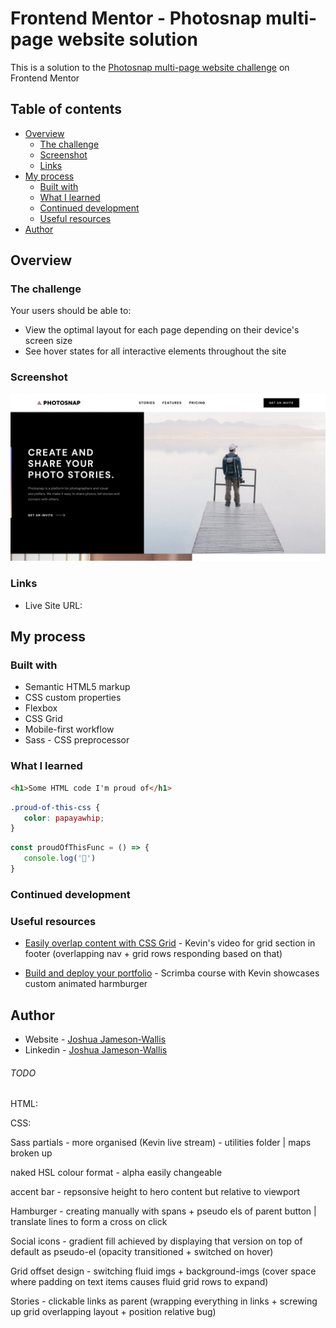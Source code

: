 # Frontend Mentor - Photosnap multi-page website solution

This is a solution to the [Photosnap multi-page website challenge](https://www.frontendmentor.io/challenges/photosnap-multipage-website-nMDSrNmNW) on Frontend Mentor

## Table of contents

-  [Overview](#overview)
   -  [The challenge](#the-challenge)
   -  [Screenshot](#screenshot)
   -  [Links](#links)
-  [My process](#my-process)
   -  [Built with](#built-with)
   -  [What I learned](#what-i-learned)
   -  [Continued development](#continued-development)
   -  [Useful resources](#useful-resources)
-  [Author](#author)

## Overview

### The challenge

Your users should be able to:

-  View the optimal layout for each page depending on their device's screen size
-  See hover states for all interactive elements throughout the site

### Screenshot

![](./screenshot.png)

### Links

-  Live Site URL:

## My process

### Built with

-  Semantic HTML5 markup
-  CSS custom properties
-  Flexbox
-  CSS Grid
-  Mobile-first workflow
-  Sass - CSS preprocessor

### What I learned

```html
<h1>Some HTML code I'm proud of</h1>
```

```css
.proud-of-this-css {
   color: papayawhip;
}
```

```js
const proudOfThisFunc = () => {
   console.log('🎉')
}
```

### Continued development

### Useful resources

-  [Easily overlap content with CSS Grid](https://www.youtube.com/watch?v=HFG3BKOqOlE&ab_channel=KevinPowell) - Kevin's video for grid section in footer (overlapping nav + grid rows responding based on that)

-  [Build and deploy your portfolio](https://scrimba.com/learn/portfolio) - Scrimba course with Kevin showcases custom animated harmburger

## Author

-  Website - [Joshua Jameson-Wallis](https://joshuajamesonwallis.com)
-  Linkedin - [Joshua Jameson-Wallis]()

###### TODO

HTML:

CSS:

Sass partials - more organised (Kevin live stream) - utilities folder | maps broken up

naked HSL colour format - alpha easily changeable

accent bar - repsonsive height to hero content but relative to viewport

Hamburger - creating manually with spans + pseudo els of parent button | translate lines to form a cross on click

Social icons - gradient fill achieved by displaying that version on top of default as pseudo-el (opacity transitioned + switched on hover)

Grid offset design - switching fluid imgs + background-imgs (cover space where padding on text items causes fluid grid rows to expand)

Stories - clickable links as parent (wrapping everything in links + screwing up grid overlapping layout + position relative bug)
